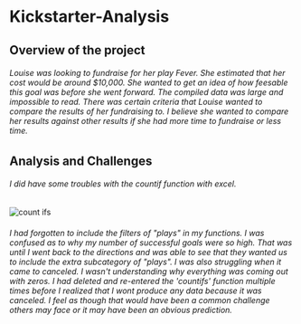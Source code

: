 # Kickstarter-Analysis
## Overview of the project 
###### Louise was looking to fundraise for her play *Fever*. She estimated that her cost would be around $10,000. She wanted to get an idea of how feesable this goal was before she went forward. The compiled data was large and impossible to read. There was certain criteria that Louise wanted to compare the results of her fundraising to. I believe she wanted to compare her results against other results if she had more time to fundraise or less time. 
## Analysis and Challenges
###### I did have some troubles with the countif function with excel.
![count ifs](https://user-images.githubusercontent.com/114840416/194937821-ce6c1487-c730-4a0e-8e77-9c6f0e871ec6.JPG)
###### I had forgotten to include the filters of "plays" in my functions. I was confused as to why my number of successful goals were so high. That was until I went back to the directions and was able to see that they wanted us to include the extra subcategory of "plays". I was also struggling when it came to canceled. I wasn't understanding why everything was coming out with zeros. I had deleted and re-entered the 'countifs' function multiple times before I realized that I wont produce any data because it was canceled. I feel as though that would have been a common challenge others may face or it may have been an obvious prediction.  
